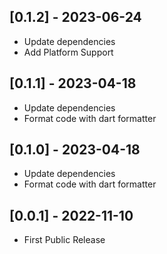 ## [0.1.2] - 2023-06-24

- Update dependencies
- Add Platform Support

## [0.1.1] - 2023-04-18

- Update dependencies
- Format code with dart formatter

## [0.1.0] - 2023-04-18

- Update dependencies
- Format code with dart formatter

## [0.0.1] - 2022-11-10

- First Public Release
